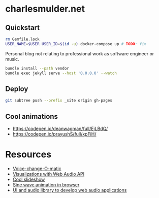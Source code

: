 # charlesmulder.net

## Quickstart

```sh
rm Gemfile.lock
USER_NAME=$USER USER_ID=$(id -u) docker-compose up # TODO: fix
```

Personal blog not relating to professional work as software engineer or music.

```bash
bundle install --path vendor
bundle exec jekyll serve --host '0.0.0.0' --watch
```

## Deploy

```sh
git subtree push --prefix _site origin gh-pages
```

## Cool animations

* https://codepen.io/deanwagman/full/EjLBdQ/
* https://codepen.io/prayushS/full/xpFiH/


# Resources
* [Voice-change-O-matic](https://mdn.github.io/voice-change-o-matic/)
* [Visualizations with Web Audio API](https://developer.mozilla.org/en-US/docs/Web/API/Web_Audio_API/Visualizations_with_Web_Audio_API)
* [Cool slideshow](https://revealjs.com)
* [Sine wave animation in browser](https://www.youtube.com/watch?v=SuCfAY5LGRE)
* [UI and audio library to develop web audio applications](https://github.com/wavesjs)
